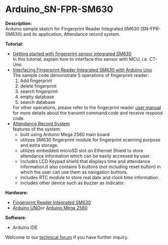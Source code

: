 # Arduino_SN-FPR-SM630
<strong>Description:</strong><br/>
Arduino sample sketch for Fingerprint Reader Integrated SM630 (SN-FPR-SM630) and its application, Attendance record system.

<strong>Tutorial:</strong><br/>
<ul>
<li><a href="http://tutorial.cytron.com.my/2015/11/24/getting-started-with-fingerprint-sensor-integrated-sm630/" target="_blank"> Getting started with fingerprint sensor integrated SM630</a> <br/>
In this tutorial, explain how to interface this sensor with MCU, i.e. CT-Uno.
<li><a href="http://tutorial.cytron.com.my/2013/01/29/interfacing-fingerprint-reader-integrated-sm630-with-arduino-uno/" target="_blank">Interfacing Fingerprint Reader Integrated SM630 with Arduino Uno	</a><br/>
The sample code demonstrate 5 operations of fingerprint reader:
<ol>
<li>Add fingerprint</li>
<li>delete fingerprint</li> 
<li>search fingerprint</li>
<li>empty database</li>  
<li>search database</li>
</ol>
For other operations, please refer to the fingerprint reader <a href="https://docs.google.com/document/d/1yDxGyySulzkCAaBDYzyP0gkTJpFMft8Gs4MaY6dUFPA/edit" target="_blank">user manual</a> for more details about the transmit command code and receive respond code.<br/></li>
<li><a href="http://tutorial.cytron.com.my/2013/09/02/attendance-record-system/" target="_blank">Attendance Record System</a><br/>
features of the system:
<ul><li>built using Arduino Mega 2560 main board</li>
<li>utilizes SM630 fingerprint module for fingerprint scanning purpose and extra storage.</li> 
<li>utilizes embedded microSD slot on Ethernet Shield to store attendance information which can be easily accessed by user.</li>
<li>includes LCD Keypad shield that displays time and attendance information.It also contains 5 buttons (not including reset button) in which the user can use them as navigation buttons.</li>
<li>includes RTC module to store real date and clock time information.</li>
<li>includes other device such as buzzer as indicator.</li></ul></li>
</ul>
<strong>Hardware:</strong><br/>
<ul>
<li><a href="http://www.cytron.com.my/p-sn-fpr-sm630" target="_blank">Fingerprint Reader Integrated SM630</a></li>
<li><a href="http://www.cytron.com.my/p-arduino-uno" target="_blank">Arduino UNO</a>or <a href="http://www.cytron.com.my/p-arduino-mega2560" target="_blank">Arduino Mega 2560</a></li>
</ul>
<strong>Software:</strong><br/>
<ul>
<li>Arduino IDE</li>
</ul>

Welcome to our <a href="http://forum.cytron.com.my" target="_blank">technical forum</a> if you have further inquiry.
